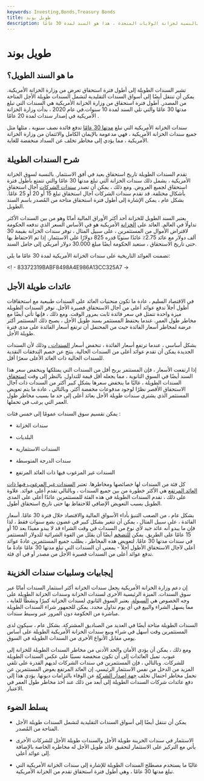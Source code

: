 ```yaml
---
keywords: Investing,Bonds,Treasury Bonds
title: طويل بوند
description: عادة ما يتم تحديد السندات الطويلة على أنها أطول فترة استحقاق من المصدر. بالنسبة لخزانة الولايات المتحدة ، هذا هو السند لمدة 30 عامًا.
---
```


# طويل بوند
## ما هو السند الطويل؟

تشير السندات الطويلة إلى أطول فترة استحقاق تعرض من وزارة الخزانة الأمريكية. يمكن أن تنتقل أيضًا إلى أسواق السندات التقليدية لتشمل السندات طويلة الأجل المتاحة من المصدر. أطول فترة استحقاق من وزارة الخزانة الأمريكية هي السندات التي تبلغ مدتها 30 عامًا والتي تلي السند لمدة 10 سنوات.في عام 2020 ، بدأت وزارة الخزانة الأمريكية في إصدار سندات لمدة 20 عامًا .

سندات الخزانة الأمريكية التي تبلغ [مدتها 30 عامًا](/30-yeartreasury) تدفع فائدة نصف سنوية ، مثلها مثل جميع سندات الخزانة الأمريكية ، فهي مدعومة بالإيمان الكامل والائتمان من وزارة الخزانة الأمريكية ، مما يؤدي إلى مخاطر تخلف عن السداد منخفضة للغاية.

## شرح السندات الطويلة

تقدم السندات الطويلة تاريخ استحقاق بعيد في أفق الاستثمار. بالنسبة لسوق الخزانة الأمريكية ، يشمل ذلك سندات الخزانة التي تبلغ مدتها 30 عامًا والتي تتمتع بأطول فترة استحقاق لجميع العروض. ومع ذلك ، يمكن أن تصدر [سندات الشركات](/corporatebond) آجال استحقاق بأشكال مختلفة. قد تقدم سندات الشركات آجال استحقاق تبلغ 15 أو 20 أو 25 عامًا. بشكل عام ، يمكن الإشارة إلى أطول فترة استحقاق متاحة من المُصدر باسم السند الطويل.

يعتبر السند الطويل للخزانة أحد أكثر الأوراق المالية أمانًا وهو من بين السندات الأكثر تداولًا في العالم. العائد على [الخزانة](/yield) الأمريكية هو في الأساس السعر الذي تدفعه الحكومة لاقتراض الأموال من المستثمرين ، على سبيل المثال ، توفر سندات الخزانة بقيمة 30 ألف دولار مع عائد 2.75٪ عائدًا سنويًا قدره 825 دولارًا على الاستثمار. إذا تم الاحتفاظ بها حتى تاريخ الاستحقاق ، ستعيد الحكومة أيضًا مبلغ 30.000 دولار أمريكي إلى حامل السند.

تضمنت العوائد التاريخية على سندات الخزانة الأمريكية لمدة 30 عامًا ما يلي:

<! - 83372319BABF8498A4E986A13CC325A7 ->

## عائدات طويلة الأجل

في الاقتصاد السليم ، عادة ما تكون منحنيات العائد على السندات طبيعية مع استحقاقات أطول أجلاً تدفع عوائد أعلى من آجال الاستحقاق قصيرة الأجل. توفر السندات الطويلة ميزة واحدة تتمثل في سعر فائدة ثابت بمرور الوقت. ومع ذلك ، فإنها تأتي أيضًا مع مخاطر طول العمر. عندما يحتفظ المستثمر بسند طويل الأجل ، يصبح ذلك المستثمر أكثر عرضة لمخاطر أسعار الفائدة حيث من المحتمل أن ترتفع أسعار الفائدة على مدى فترة طويلة الأجل.

بشكل أساسي ، عندما ترتفع أسعار الفائدة ، تنخفض أسعار [السندات ،](/bond) وذلك لأن السندات الجديدة يمكن أن تقدم عوائد أعلى من السندات الحالية. ينتج عن خصم التدفقات النقدية للسندات الحالية ذات العائد الأعلى سعرًا أقل.

إذا ارتفعت الأسعار ، فإن المستثمر يربح أقل من السندات التي يمتلكها وينخفض سعر هذا السند أيضًا في السوق الثانوية ، مما يجعله أقل قيمة للتداول. بالنظر إلى وقت [استحقاق](/maturity) السندات الطويلة ، غالبًا ما ينخفض سعرها بشكل كبير أكثر من السندات ذات آجال الاستحقاق الأقصر نظرًا لوجود مدفوعات مخفضة أكثر. وبالتالي ، عادة ما يتم تعويض المستثمر الذي يشتري سندات طويلة الأجل بعائد أعلى إلى حد ما بسبب مخاطر طول العمر التي يرغب في تحملها.

يمكن تقسيم سوق السندات عمومًا إلى خمس فئات :

- سندات الخزانة

- البلديات

- السندات الاستثمارية

- سندات الدرجة المتوسطة

- السندات غير المرغوب فيها ذات العائد المرتفع

كل فئة من السندات لها خصائصها ومخاطرها. تعتبر [السندات غير المرغوب فيها ذات العائد المرتفع](/high_yield_bond) هي الأكثر خطورة من بين جميع السندات ، وبالتالي تقدم أعلى عوائد. علاوة على ذلك ، تقدم السندات الطويلة في هذه الفئة للمستثمرين عائدًا أعلى على المدى الطويل بسبب التعويض الإضافي للاحتفاظ بها حتى تاريخ استحقاق أطول.

بشكل عام ، من الصعب التنبؤ بأداء الأسواق المالية والاقتصاد خلال فترة 30 عامًا. أسعار الفائدة ، على سبيل المثال ، يمكن أن تتغير بشكل كبير في غضون بضع سنوات فقط ، لذا فإن ما يبدو أنه عائد جيد لأي نوع من السندات في وقت الشراء قد لا يبدو مفيدًا بعد 10 أو 15 عامًا على الطريق. يمكن [للتضخم](/inflation) أيضًا أن يقلل من القوة الشرائية للدولار المستثمر في سندات مدتها 30 عامًا. لتعويض هذه المخاطر ، يطلب جميع المستثمرين عادةً عوائد أعلى لآجال الاستحقاق الأطول أجلاً - بمعنى أن السندات التي تبلغ مدتها 30 عامًا عادةً ما تدفع عوائد أعلى من السندات قصيرة الأجل من مصدر أو في أي فئة.

## إيجابيات وسلبيات سندات الخزينة

إن دعم وزارة الخزانة الأمريكية يجعل سندات الخزانة أكثر استثمار السندات أمانًا عبر سوق السندات. الميزة الرئيسية الأخرى لسندات الخزانة وسندات الخزانة الطويلة على وجه الخصوص هي [السيولة](/liquidity). يعتبر السوق الثانوي لسندات الخزانة كبيرًا ونشطًا للغاية ، مما يسهل الشراء والبيع في أي يوم تداول محدد. يمكن للجمهور شراء السندات الطويلة مباشرة من الحكومة دون المرور عبر وسيط سندات.

السندات الطويلة متاحة أيضًا في العديد من الصناديق المشتركة. بشكل عام ، سيكون لدى المستثمرين وقت أسهل في شراء وبيع سندات الخزانة الأمريكية الطويلة على أساس يومي مقابل الأنواع الأخرى من السندات الطويلة في السوق.

ومع ذلك ، يمكن أن يؤدي الأمان والحد الأدنى من مخاطر السندات الطويلة للخزانة إلى عيوب. تميل العائدات إلى أن تكون منخفضة نسبيًا على عكس السندات الطويلة للشركات. وبالتالي ، فإن المستثمرين في سندات الشركات لديهم القدرة على تلقي المزيد من الدخل من نفس الاستثمار الرئيسي. إن العائد المرتفع يعوض المستثمرين عن تحمل مخاطر احتمال تخلف [جهة إصدار الشركة](/issuer) عن الوفاء بالتزامات ديونها. يؤدي هذا إلى دفع عائدات شركات السندات الطويلة إلى أبعد من ذلك عند أخذ مخاطر طول العمر في الاعتبار.

## يسلط الضوء

- يمكن أن تنتقل أيضًا إلى أسواق السندات التقليدية لتشمل السندات طويلة الأجل المتاحة من المُصدر.

- الاستثمار في سندات الخزينة طويلة الأجل والسندات طويلة الأجل للشركات الأخرى يأتي مع التركيز على الاستثمار لتحقيق عائد طويل الأجل له مخاطره الخاصة بالإضافة إلى عوائد أعلى.

- غالبًا ما يستخدم مصطلح السندات الطويلة للإشارة إلى سندات الخزانة الأمريكية التي تبلغ مدتها 30 عامًا ، وهي أطول فترة استحقاق تقدم من الخزانة الأمريكية.

